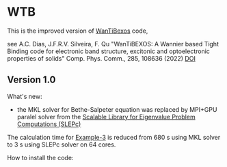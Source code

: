 # WTB

This is the improved version of [WanTiBexos](https://github.com/ac-dias/wantibexos) code,

see A.C. Dias, J.F.R.V. Silveira, F. Qu "WanTiBEXOS: A Wannier based Tight Binding code for electronic band structure, excitonic and optoelectronic properties of solids" Comp. Phys. Comm., 285, 108636 (2022) [DOI](https://doi.org/10.1016/j.cpc.2022.108636)

## Version 1.0
What's new:

- the MKL solver for Bethe-Salpeter equation was replaced by MPI+GPU paralel solver from the [Scalable Library for Eigenvalue Problem Computations (SLEPc)](https://slepc.upv.es)

The calculation time for [Example-3](examples/example-3) is reduced from 680 s using MKL solver to 3 s using SLEPc solver on 64 cores.

How to install the code:

  
